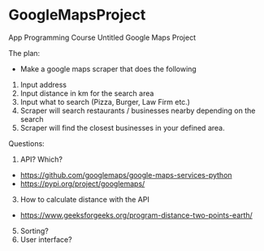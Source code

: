 # GoogleMapsProject
App Programming Course 
Untitled Google Maps Project

The plan:
- Make a google maps scraper that does the following
1. Input address
2. Input distance in km for the search area
3. Input what to search (Pizza, Burger, Law Firm etc.)
4. Scraper will search restaurants / businesses nearby depending on the search
5. Scraper will find the closest businesses in your defined area. 

Questions:
1. API? Which? 
- https://github.com/googlemaps/google-maps-services-python
- https://pypi.org/project/googlemaps/
3. How to calculate distance with the API
- https://www.geeksforgeeks.org/program-distance-two-points-earth/
5. Sorting? 
6. User interface? 

